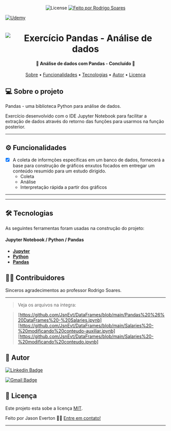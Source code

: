 <p align="center">  
      
   <img alt="License" src="https://img.shields.io/badge/license-MIT-brightgreen">

  <a href="https://www.udemy.com/course/python-para-data-science-e-machine-learning/">
    <img alt="Feito por Rodrigo Soares" src="https://img.shields.io/badge/feito%20por-Rodrigo Soares-%237519C1">
  </a>

  [![Udemy](https://www.udemy.com/staticx/udemy/images/v7/logo-udemy.svg)](https://www.udemy.com)
    
</p>

<h1 align="center">
    <img alt="Exercício Pandas - Análise de dados " title="#analisededados" src="./assets/banner.png" />
</h1>

<h4 align="center"> 
	🚧  Análise de dados com Pandas - Concluído  🚧
</h4>

<p align="center">
 <a href="#-sobre-o-projeto">Sobre</a> •
 <a href="#-funcionalidades">Funcionalidades</a> •
 <a href="#-tecnologias">Tecnologias</a> • 
 <a href="#-autor">Autor</a> • 
 <a href="#user-content--licença">Licença</a>
</p>

## 💻 Sobre o projeto

Pandas - uma biblioteca Python para análise de dados.

Exercício desenvolvido com o IDE Jupyter Notebook para facilitar a extração de dados através do retorno das funções para usarmos na função posterior.

---

## ⚙️ Funcionalidades

- [x] A coleta de informções específicas em um banco de dados, fornecerá a base para construção de gráficos enxutos focados em entregar
um conteúdo resumido para um estudo dirigido.
	- Coleta
	- Análise
	- Interpretação rápida a partir dos gráficos

---

---

## 🛠 Tecnologias

As seguintes ferramentas foram usadas na construção do projeto:

#### **Jupyter Notebook / Python / Pandas**  

-   **[Jupyter](https://jupyter.org/install)**
-   **[Python](https://www.python.org/)**
-   **[Pandas](https://pandas.pydata.org/)**


## 👨‍💻 Contribuidores

Sinceros agradecimentos ao professor Rodrigo Soares.

---

> Veja os arquivos na íntegra:

> [https://github.com/JsnEvt/DataFrames/blob/main/Pandas%20%26%20DataFrames%20-%20Salaries.ipynb]
> [https://github.com/JsnEvt/DataFrames/blob/main/Salaries%20-%20modificando%20conteudo-auxiliar.ipynb]
> [https://github.com/JsnEvt/DataFrames/blob/main/Salaries%20-%20modificando%20conteudo.ipynb]


## 🦸 Autor

[![Linkedin Badge](https://img.shields.io/badge/-Jason-blue?style=flat-square&logo=Linkedin&logoColor=white&link=https://www.linkedin.com/in/jason-everton/)](https://www.linkedin.com/in/jason-everton/)

[![Gmail Badge](https://img.shields.io/badge/-jasonemsw10@gmail.com-c14438?style=flat-square&logo=Gmail&logoColor=white&link=mailto:jasonemsw10@gmail.com)](mailto:jasonemsw10@gmail.com)


## 📝 Licença

Este projeto esta sobe a licença [MIT](./LICENSE).

Feito por Jason Everton 👋🏽 [Entre em contato!](https://www.linkedin.com/in/jason-everton/)

---

